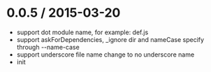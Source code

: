 
0.0.5 / 2015-03-20
==================

  * support dot module name, for example: def.js
  * support askForDependencies, _ignore dir and nameCase specify through --name-case
  * support underscore file name change to no underscore name
  * init

